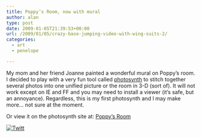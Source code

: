 ```yaml
---
title: Poppy’s Room, now with mural
author: alan
type: post
date: 2009-01-05T21:39:53+00:00
url: /2009/01/05/crazy-base-jumping-video-with-wing-suits-2/
categories:
  - art
  - penelope

---
```

My mom and her friend Joanne painted a wonderful mural on Poppy&#8217;s room. I decided to play with a very fun tool called [photosynth][1] to stitch together several photos into one unified picture or the room in 3-D (sort of). It will not work except on IE and FF and you may need to install a viewer (it&#8217;s safe, but an annoyance). Regardless, this is my first photosynth and I may make more&#8230; not sure at the moment.



Or view it on the photosynth site at: [Poppy&#8217;s Room][2]

<div class="twttr_button">
  <a href="http://twitter.com/share?url=https://zeroasterisk.com/2009/01/05/crazy-base-jumping-video-with-wing-suits-2/&text=Poppy%27s+Room%2C+now+with+mural" target="_blank" title="Click here if you like this article."> <img src="http://zeroasterisk.com/wp-content/plugins/twitter-plugin/images/twitt.gif" alt="Twitt" /> </a>
</div>

 [1]: http://photosynth.net
 [2]: http://photosynth.net/view.aspx?cid=cb557b87-5274-4677-a6d1-a5d0e2855f04&vc=false&wa=wsignin1.0
